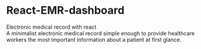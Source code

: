 # React-EMR-dashboard
Electronic medical record with react <br>
A minimalist electronic medical record simple enough to provide healthcare workers the most important information about a patient at first glance.

